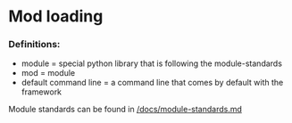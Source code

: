 # Mod loading

### Definitions:

* module = special python library that is following the module-standards
* mod = module
* default command line = a command line that comes by default with the framework

Module standards can be found in [/docs/module-standards.md](/docs/module-standards.md)
